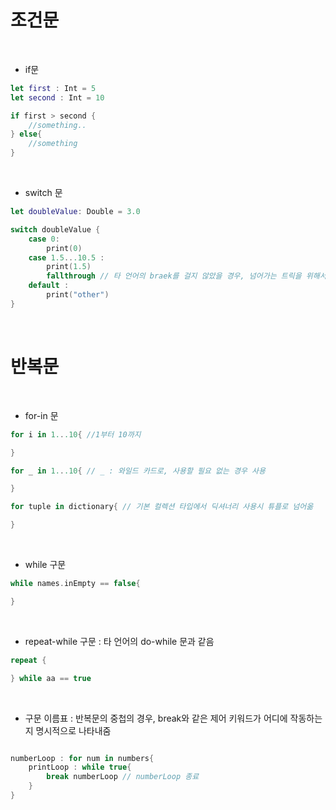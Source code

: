 # 조건문

<br>

- if문

```swift
let first : Int = 5
let second : Int = 10

if first > second {
    //something..
} else{
    //something
}
```

<br>


- switch 문

```swift
let doubleValue: Double = 3.0

switch doubleValue {
    case 0:
        print(0)
    case 1.5...10.5 :
        print(1.5)
        fallthrough // 타 언어의 braek를 걸지 않았을 경우, 넘어가는 트릭을 위해서 사용
    default :
        print("other")
}


```

<br>


# 반복문

<br>


- for-in 문 

```swift
for i in 1...10{ //1부터 10까지

}

for _ in 1...10{ // _ : 와일드 카드로, 사용할 필요 없는 경우 사용

}

for tuple in dictionary{ // 기본 컬렉션 타입에서 딕셔너리 사용시 튜플로 넘어옮

}
```

<br>


- while 구문 

```swift
while names.inEmpty == false{

}
```

<br>


- repeat-while 구문 : 타 언어의 do-while 문과 같음

```swift
repeat {

} while aa == true 

```

<br>


- 구문 이름표 : 반복문의 중첩의 경우, break와 같은 제어 키워드가 어디에 작동하는지 명시적으로 나타내줌

```swift

numberLoop : for num in numbers{
    printLoop : while true{
        break numberLoop // numberLoop 종료
    }
}
```